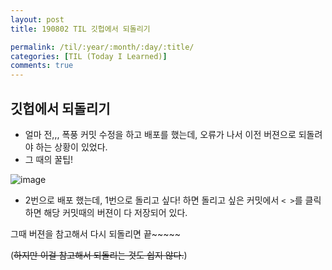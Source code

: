 ```yaml
---
layout: post
title: 190802 TIL 깃헙에서 되돌리기

permalink: /til/:year/:month/:day/:title/
categories: [TIL (Today I Learned)]
comments: true
---
```


## **깃헙에서 되돌리기**

- 얼마 전,,, 폭풍 커밋 수정을 하고 배포를 했는데, 오류가 나서 이전 버젼으로 되돌려야 하는 상황이 있었다.
- 그 때의 꿀팁! 

![image](https://user-images.githubusercontent.com/52398266/62816467-09146a00-bb63-11e9-846e-82ab865c61c1.png)

- 2번으로 배포 했는데, 1번으로 돌리고 싶다! 하면 돌리고 싶은 커밋에서 `< >`를 클릭하면 해당 커밋때의 버젼이 다 저장되어 있다.

그때 버젼을 참고해서 다시 되돌리면 끝~~~~~

(~~하지만 이걸 참고해서 되돌리는 것도 쉽지 않다.~~)

